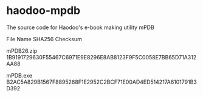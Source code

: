 # haodoo-mpdb
The source code for Haodoo's e-book making utility mPDB

File Name     SHA256 Checksum

mPDB26.zip    1B9191729630F55467C6971E9E8296E8AB8123F9F5C0058E7BB65D71A312AA88

mPDB.exe      B2AC5A829B1567F8895268F1E2952C2BCF71E00AD4ED514217A6101791B3D392
